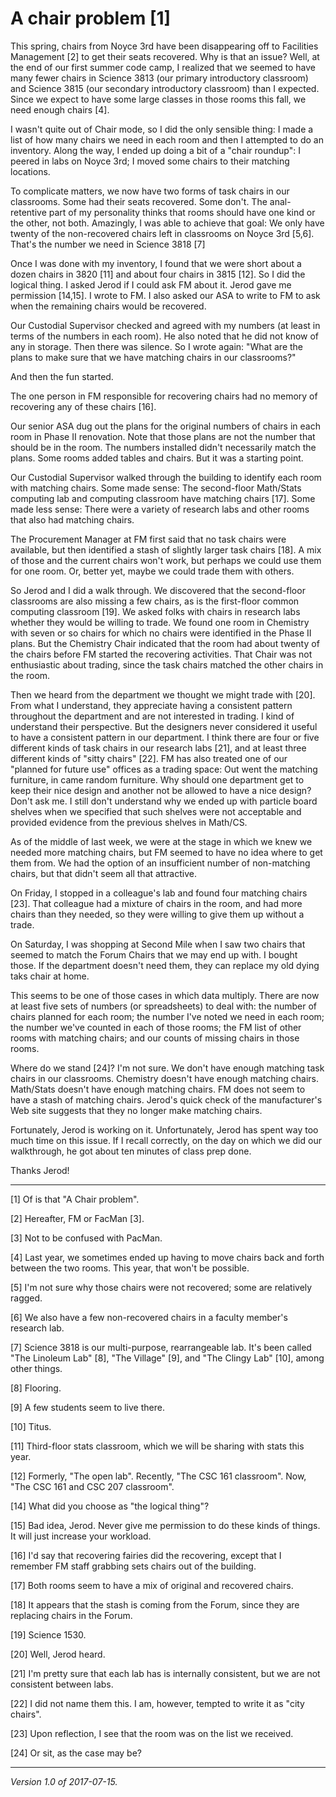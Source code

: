 A chair problem [1]
===================

This spring, chairs from Noyce 3rd have been disappearing off to
Facilities Management [2] to get their seats recovered.  Why is that
an issue?  Well, at the end of our first summer code camp, I realized
that we seemed to have many fewer chairs in Science 3813 (our primary
introductory classroom) and Science 3815 (our secondary introductory
classroom) than I expected.  Since we expect to have some large classes 
in those rooms this fall, we need enough chairs [4].

I wasn't quite out of Chair mode, so I did the only sensible thing: I made
a list of how many chairs we need in each room and then I attempted to do
an inventory.  Along the way, I ended up doing a bit of a "chair roundup":
I peered in labs on Noyce 3rd; I moved some chairs to their matching 
locations.

To complicate matters, we now have two forms of task chairs in
our classrooms.  Some had their seats recovered.  Some don't.  The
anal-retentive part of my personality thinks that rooms should have one
kind or the other, not both.  Amazingly, I was able to achieve that goal:
We only have twenty of the non-recovered chairs left in classrooms
on Noyce 3rd [5,6].  That's the number we need in Science 3818 [7]

Once I was done with my inventory, I found that we were short about a
dozen chairs in 3820 [11] and about four chairs in 3815 [12].  So I did
the logical thing.  I asked Jerod if I could ask FM about it.  Jerod
gave me permission [14,15].  I wrote to FM.  I also asked our ASA to write
to FM to ask when the remaining chairs would be recovered.

Our Custodial Supervisor checked and agreed with my numbers (at least in
terms of the numbers in each room).  He also noted that he did not know
of any in storage.  Then there was silence.  So I wrote again: "What are
the plans to make sure that we have matching chairs in our classrooms?"

And then the fun started.  

The one person in FM responsible for recovering chairs had no memory of
recovering any of these chairs [16].  

Our senior ASA dug out the plans for the original numbers of chairs
in each room in Phase II renovation.  Note that those plans are not
the number that should be in the room.  The numbers installed didn't
necessarily match the plans.  Some rooms added tables and chairs.
But it was a starting point.

Our Custodial Supervisor walked through the building to identify each
room with matching chairs.  Some made sense: The second-floor Math/Stats
computing lab and computing classroom have matching chairs [17].  Some
made less sense: There were a variety of research labs and other rooms
that also had matching chairs.

The Procurement Manager at FM first said that no task chairs were
available, but then identified a stash of slightly larger task chairs
[18].  A mix of those and the current chairs won't work, but perhaps
we could use them for one room.  Or, better yet, maybe we could trade
them with others.

So Jerod and I did a walk through.  We discovered that the second-floor
classrooms are also missing a few chairs, as is the first-floor common
computing classroom [19].  We asked folks with chairs in research labs
whether they would be willing to trade.  We found one room in Chemistry
with seven or so chairs for which no chairs were identified in the
Phase II plans.  But the Chemistry Chair indicated that the room had
about twenty of the chairs before FM started the recovering activities.
That Chair was not enthusiastic about trading, since the task chairs
matched the other chairs in the room.

Then we heard from the department we thought we might trade with [20].
From what I understand, they appreciate having a consistent pattern
throughout the department and are not interested in trading.  I kind
of understand their perspective.  But the designers never considered it
useful to have a consistent pattern in our department.  I think there are
four or five different kinds of task chairs in our research labs [21],
and at least three different kinds of "sitty chairs" [22].  FM has also
treated one of our "planned for future use" offices as a trading space:
Out went the matching furniture, in came random furniture.  Why should
one department get to keep their nice design and another not be allowed to
have a nice design?  Don't ask me.  I still don't understand why we ended
up with particle board shelves when we specified that such shelves were
not acceptable and provided evidence from the previous shelves in Math/CS.

As of the middle of last week, we were at the stage in which we knew
we needed more matching chairs, but FM seemed to have no idea where to
get them from.  We had the option of an insufficient number of non-matching
chairs, but that didn't seem all that attractive.

On Friday, I stopped in a colleague's lab and found four matching chairs
[23].  That colleague had a mixture of chairs in the room, and had more
chairs than they needed, so they were willing to give them up without a
trade.

On Saturday, I was shopping at Second Mile when I saw two chairs that
seemed to match the Forum Chairs that we may end up with.  I bought those.
If the department doesn't need them, they can replace my old dying taks
chair at home.

This seems to be one of those cases in which data multiply.  There are
now at least five sets of numbers (or spreadsheets) to deal with: the
number of chairs planned for each room; the number I've noted we need in
each room; the number we've counted in each of those rooms; the FM list
of other rooms with matching chairs; and our counts of missing chairs
in those rooms.

Where do we stand [24]?  I'm not sure.  We don't have enough matching task
chairs in our classrooms.  Chemistry doesn't have enough matching chairs.
Math/Stats doesn't have enough matching chairs.  FM does not seem to have
a stash of matching chairs.  Jerod's quick check of the manufacturer's
Web site suggests that they no longer make matching chairs.

Fortunately, Jerod is working on it.  Unfortunately, Jerod has spent
way too much time on this issue.  If I recall correctly, on the day on
which we did our walkthrough, he got about ten minutes of class prep done.

Thanks Jerod!

---

[1] Of is that "A Chair problem".

[2] Hereafter, FM or FacMan [3].

[3] Not to be confused with PacMan.

[4] Last year, we sometimes ended up having to move chairs back and 
forth between the two rooms.  This year, that won't be possible.

[5] I'm not sure why those chairs were not recovered; some are relatively
ragged.

[6] We also have a few non-recovered chairs in a faculty member's research
lab.

[7] Science 3818 is our multi-purpose, rearrangeable lab.  It's been called
"The Linoleum Lab" [8], "The Village" [9], and "The Clingy Lab" [10], among
other things.

[8] Flooring.

[9] A few students seem to live there.

[10] Titus.

[11] Third-floor stats classroom, which we will be sharing with stats
this year.

[12] Formerly, "The open lab".  Recently, "The CSC 161 classroom".  Now,
"The CSC 161 and CSC 207 classroom".

[14] What did you choose as "the logical thing"?  

[15] Bad idea, Jerod.  Never give me permission to do these kinds of things.
It will just increase your workload.

[16] I'd say that recovering fairies did the recovering, except that I
remember FM staff grabbing sets chairs out of the building.

[17] Both rooms seem to have a mix of original and recovered chairs.

[18] It appears that the stash is coming from the Forum, since they are
replacing chairs in the Forum.

[19] Science 1530.

[20] Well, Jerod heard.

[21] I'm pretty sure that each lab has is internally consistent, but we
are not consistent between labs.

[22] I did not name them this.  I am, however, tempted to write it as
"city chairs".

[23] Upon reflection, I see that the room was on the list we received.

[24] Or sit, as the case may be?

---

*Version 1.0 of 2017-07-15.*
